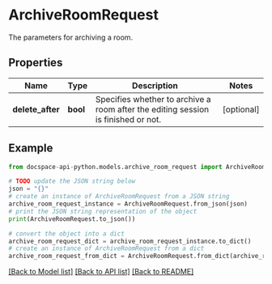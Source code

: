 # ArchiveRoomRequest
The parameters for archiving a room.

## Properties

Name | Type | Description | Notes
------------ | ------------- | ------------- | -------------
**delete_after** | **bool** | Specifies whether to archive a room after the editing session is finished or not. | [optional] 

## Example

```python
from docspace-api-python.models.archive_room_request import ArchiveRoomRequest

# TODO update the JSON string below
json = "{}"
# create an instance of ArchiveRoomRequest from a JSON string
archive_room_request_instance = ArchiveRoomRequest.from_json(json)
# print the JSON string representation of the object
print(ArchiveRoomRequest.to_json())

# convert the object into a dict
archive_room_request_dict = archive_room_request_instance.to_dict()
# create an instance of ArchiveRoomRequest from a dict
archive_room_request_from_dict = ArchiveRoomRequest.from_dict(archive_room_request_dict)
```
[[Back to Model list]](../README.md#documentation-for-models) [[Back to API list]](../README.md#documentation-for-api-endpoints) [[Back to README]](../README.md)


